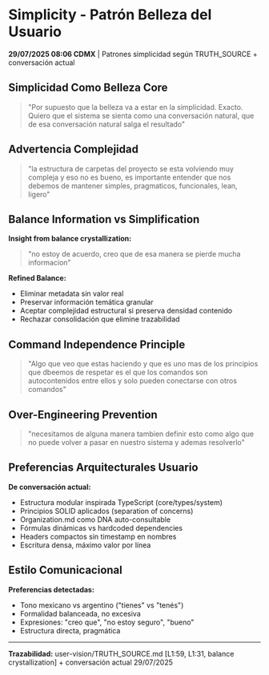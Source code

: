 # Simplicity - Patrón Belleza del Usuario

**29/07/2025 08:06 CDMX** | Patrones simplicidad según TRUTH_SOURCE + conversación actual

## Simplicidad Como Belleza Core

> "Por supuesto que la belleza va a estar en la simplicidad. Exacto. Quiero que el sistema se sienta como una conversación natural, que de esa conversación natural salga el resultado"

## Advertencia Complejidad

> "la estructura de carpetas del proyecto se esta volviendo muy compleja y eso no es bueno, es importante entender que nos debemos de mantener simples, pragmaticos, funcionales, lean, ligero"

## Balance Information vs Simplification

**Insight from balance crystallization:**
> "no estoy de acuerdo, creo que de esa manera se pierde mucha informacion"

**Refined Balance:**
- Eliminar metadata sin valor real
- Preservar información temática granular  
- Aceptar complejidad estructural si preserva densidad contenido
- Rechazar consolidación que elimine trazabilidad

## Command Independence Principle

> "Algo que veo que estas haciendo y que es uno mas de los principios que dbeemos de respetar es el que los comandos son autocontenidos entre ellos y solo pueden conectarse con otros comandos"

## Over-Engineering Prevention

> "necesitamos de alguna manera tambien definir esto como algo que no puede volver a pasar en nuestro sistema y ademas resolverlo"

## Preferencias Arquitecturales Usuario

**De conversación actual:**
- Estructura modular inspirada TypeScript (core/types/system)
- Principios SOLID aplicados (separation of concerns)
- Organization.md como DNA auto-consultable
- Fórmulas dinámicas vs hardcoded dependencies
- Headers compactos sin timestamp en nombres
- Escritura densa, máximo valor por línea

## Estilo Comunicacional

**Preferencias detectadas:**
- Tono mexicano vs argentino ("tienes" vs "tenés") 
- Formalidad balanceada, no excesiva
- Expresiones: "creo que", "no estoy seguro", "bueno"
- Estructura directa, pragmática

---
**Trazabilidad:** user-vision/TRUTH_SOURCE.md [L1:59, L1:31, balance crystallization] + conversación actual 29/07/2025